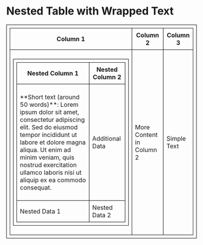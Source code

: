 # Nested Table with Wrapped Text

<style>
  table {
    width: 100%;
    border-collapse: collapse;
  }
  table, th, td {
    border: 1px solid black;
    padding: 8px;
    word-wrap: break-word;
    white-space: normal;
  }
</style>

<table>
  <tr>
    <th>Column 1</th>
    <th>Column 2</th>
    <th>Column 3</th>
  </tr>
  <tr>
    <td>
      <!-- Nested Table with Wrapped Text -->
      <table>
        <tr>
          <th>Nested Column 1</th>
          <th>Nested Column 2</th>
        </tr>
        <tr>
          <td>
            <p>
              **Short text (around 50 words)**: Lorem ipsum dolor sit amet, consectetur adipiscing elit. Sed do eiusmod tempor incididunt ut labore et dolore magna aliqua. Ut enim ad minim veniam, quis nostrud exercitation ullamco laboris nisi ut aliquip ex ea commodo consequat.
            </p>
          </td>
          <td>Additional Data</td>
        </tr>
        <tr>
          <td>Nested Data 1</td>
          <td>Nested Data 2</td>
        </tr>
      </table>
    </td>
    <td>
      More Content in Column 2
    </td>
    <td>Simple Text</td>
  </tr>
</table>
